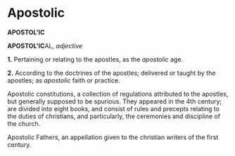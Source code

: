 # Apostolic

**APOSTOL'IC**

**APOSTOL'IC**AL, _adjective_

**1.** Pertaining or relating to the apostles, as the _apostolic_ age.

**2.** According to the doctrines of the apostles; delivered or taught by the apostles; as _apostolic_ faith or practice.

Apostolic constitutions, a collection of regulations attributed to the apostles, but generally supposed to be spurious. They appeared in the 4th century; are divided into eight books, and consist of rules and precepts relating to the duties of christians, and particularly, the ceremonies and discipline of the church.

Apostolic Fathers, an appellation given to the christian writers of the first century.